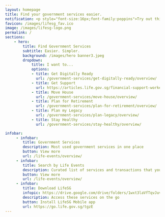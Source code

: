 ```yaml
---
layout: homepage
title: Find your government services easier. 
notification: <p style="font-size:16px;font-family:poppins">Try out this beta site and <a href="/feedback/">give us your feedback!</a></p>
favicon: /images/lifesg_fav.ico
image: /images/lifesg-logo.png
permalink: /
sections:
    - hero:
        title: Find Government Services
        subtitle: Easier. Simpler.
        background: /images/hero banner3.jpeg
        dropdown:
            title: I want to...
            options:
            - title: Get Digitally Ready
              url: /government-services/get-digitally-ready/overview/
            - title: Get Support
              url: https://articles.life.gov.sg/financial-support-workers-self-employed/
            - title: Move House
              url: /government-services/move-house/overview/
            - title: Plan for Retirement
              url: /government-services/plan-for-retirement/overview/
            - title: Plan my Legacy
              url: /government-services/plan-legacy/overview/
            - title: Stay Healthy
              url: /government-services/stay-healthy/overview/

infobar:
     - infobar:
        title: Government Services
        description: Most used government services in one place
        button: View more
        url: /life-events/overview/
     - infobar:
        title: Search by Life Events
        description: Curated list of services and transactions that you may need
        button: View more
        url: /life-events/overview/
     - infobar:
        title: Download LifeSG
        infopic: https://drive.google.com/drive/folders/1wxt3laVfTqvJuvq_DXA7d2yP2i5V3f42
        description: Access these services on the go
        button: Install LifeSG Mobile app
        url: https://go.life.gov.sg/tgzE       
---
```

